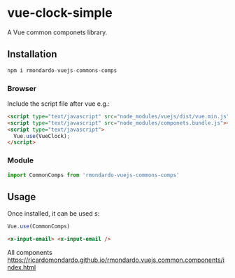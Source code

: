 # vue-clock-simple

A Vue common componets library.

## Installation

```js
npm i rmondardo-vuejs-commons-comps
```

### Browser

Include the script file after vue e.g.:

```html
<script type="text/javascript" src="node_modules/vuejs/dist/vue.min.js"></script>
<script type="text/javascript" src="node_modules/componets.bundle.js"></script>
<script type="text/javascript">
  Vue.use(VueClock);
</script>
```

### Module

```js
import CommonComps from 'rmondardo-vuejs-commons-comps'
```

## Usage

Once installed, it can be used s:

```js
Vue.use(CommonComps)
```

```html
<x-input-email> <x-input-email />
```

All components
https://ricardomondardo.github.io/rmondardo.vuejs.common.components/index.html
